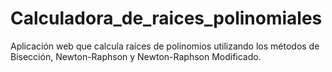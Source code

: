 # Calculadora_de_raices_polinomiales
Aplicación web que calcula raíces de polinomios utilizando los métodos de Bisección, Newton-Raphson y Newton-Raphson Modificado.
